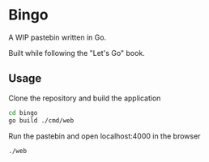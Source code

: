# Bingo

A WIP pastebin written in Go.

Built while following the "Let's Go" book.

## Usage

Clone the repository and build the application

```bash
cd bingo
go build ./cmd/web
```

Run the pastebin and open localhost:4000 in the browser

```bash
./web
```
